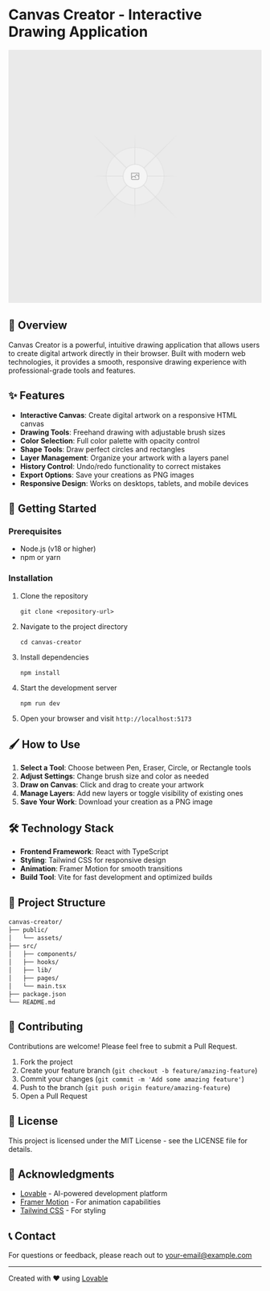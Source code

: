 
# Canvas Creator - Interactive Drawing Application

![Canvas Creator Logo](public/placeholder.svg)

## 🎨 Overview

Canvas Creator is a powerful, intuitive drawing application that allows users to create digital artwork directly in their browser. Built with modern web technologies, it provides a smooth, responsive drawing experience with professional-grade tools and features.

## ✨ Features

- **Interactive Canvas**: Create digital artwork on a responsive HTML canvas
- **Drawing Tools**: Freehand drawing with adjustable brush sizes
- **Color Selection**: Full color palette with opacity control
- **Shape Tools**: Draw perfect circles and rectangles
- **Layer Management**: Organize your artwork with a layers panel
- **History Control**: Undo/redo functionality to correct mistakes
- **Export Options**: Save your creations as PNG images
- **Responsive Design**: Works on desktops, tablets, and mobile devices

## 🚀 Getting Started

### Prerequisites

- Node.js (v18 or higher)
- npm or yarn

### Installation

1. Clone the repository
   ```
   git clone <repository-url>
   ```

2. Navigate to the project directory
   ```
   cd canvas-creator
   ```

3. Install dependencies
   ```
   npm install
   ```

4. Start the development server
   ```
   npm run dev
   ```

5. Open your browser and visit `http://localhost:5173`

## 🖌️ How to Use

1. **Select a Tool**: Choose between Pen, Eraser, Circle, or Rectangle tools
2. **Adjust Settings**: Change brush size and color as needed
3. **Draw on Canvas**: Click and drag to create your artwork
4. **Manage Layers**: Add new layers or toggle visibility of existing ones
5. **Save Your Work**: Download your creation as a PNG image

## 🛠️ Technology Stack

- **Frontend Framework**: React with TypeScript
- **Styling**: Tailwind CSS for responsive design
- **Animation**: Framer Motion for smooth transitions
- **Build Tool**: Vite for fast development and optimized builds

## 🔄 Project Structure

```
canvas-creator/
├── public/
│   └── assets/
├── src/
│   ├── components/
│   ├── hooks/
│   ├── lib/
│   ├── pages/
│   └── main.tsx
├── package.json
└── README.md
```

## 🤝 Contributing

Contributions are welcome! Please feel free to submit a Pull Request.

1. Fork the project
2. Create your feature branch (`git checkout -b feature/amazing-feature`)
3. Commit your changes (`git commit -m 'Add some amazing feature'`)
4. Push to the branch (`git push origin feature/amazing-feature`)
5. Open a Pull Request

## 📜 License

This project is licensed under the MIT License - see the LICENSE file for details.

## 🙏 Acknowledgments

- [Lovable](https://lovable.dev) - AI-powered development platform
- [Framer Motion](https://www.framer.com/motion/) - For animation capabilities
- [Tailwind CSS](https://tailwindcss.com/) - For styling

## 📞 Contact

For questions or feedback, please reach out to [your-email@example.com](mailto:your-email@example.com)

---

Created with ❤️ using [Lovable](https://lovable.dev)
